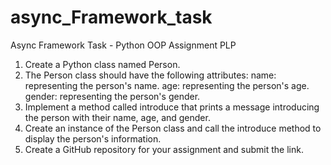 # async_Framework_task

 Async Framework Task - Python OOP Assignment PLP

1. Create a Python class named Person.
2. The Person class should have the following attributes:
    name: representing the person's name.
    age: representing the person's age.
    gender: representing the person's gender.
3. Implement a method called introduce that prints a message introducing the person with their name, age, and gender.
4. Create an instance of the Person class and call the introduce method to display the person's information.
5. Create a GitHub repository for your assignment and submit the link.
